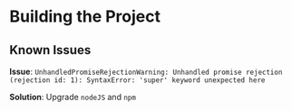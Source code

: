 # Building the Project

## Known Issues

**Issue**: `UnhandledPromiseRejectionWarning: Unhandled promise rejection (rejection id: 1): SyntaxError: 'super' keyword unexpected here`

**Solution**: Upgrade `nodeJS` and `npm`

